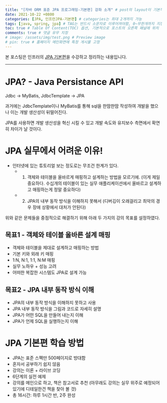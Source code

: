 ```yaml
---
title: "[자바 ORM 표준 JPA 프로그래밍-기본편] 강좌 소개" # post의 layout이 기본적으로 post로 설정되어있어서 Front Matter에 따로 layout변수를 만들어 주지 않아도 됨
date: 2021-10-22 +0800
categories: [JPA, 인프런JPA-기본편] # categories는 최대 2개까지 가능
tags: [java, spring, jpa] # TAG는 반드시 소문자로 이루어져야함, 0~무한개까지 지정 가능
toc: true # Table Of Content(TOC) 옵션, 기본적으로 포스트의 오른쪽 패널에 위치
comments: true # 댓글 유무 지정
# image: /assets/img/test.png # Preview image
# pin: true # 홈페이지 메인화면에 특정 게시물 고정
---
```


본 포스팅은 인프러의 [JPA 기본편](https://www.inflearn.com/course/ORM-JPA-Basic#)을 수강하고 정리하는 내용입니다.

<hr>

# JPA? - Java Persistance API
Jdbc -> MyBatis, JdbcTemplate -> JPA

과거에는 JdbcTemplate이나 MyBatis를 통해 sql을 한땀한땀 작성하여 개발을 했으나 이는 개발 생산성이 뒤떨어진다.

JPA를 사용하면 개발 생산성을 혁신 시킬 수 있고 개발 속도와 유지보수 측면에서 확연히 차이가 날 것이다.

# JPA 실무에서 어려운 이유!
- 인터넷에 있는 튜토리얼 보는 정도로는 무조건 한계가 있다. 
  - 1) 객체와 테이블을 올바르게 매핑하고 설계하는 방법을 모르기에. (이게 제일 중요하다. 수십개의 테이블이 있는 실무 애플리케이션에서 올바르고 설계하고 매핑하는게 정말 중요하다)
  - 2) JPA의 내부 동작 방식을 이해하지 못해서 (디버깅이 오래걸리고 최악의 경우 장애 상황에서 대처가 안된다)
 
위와 같은 문제들을 중점적으로 해결하기 위해 아래 두 가지의 강의 목표를 설정하였다.

## 목표1 - 객체와 테이블 올바른 설계 매핑
- 객체와 테이블을 제대로 설계하고 매핑하는 방법
- 기본 키와 외래 키 매핑
- 1:N, N:1, 1:1, N:M 매핑
- 실무 노하우 + 성능 고려
- 어떠한 복잡한 시스템도 JPA로 설계 가능

## 목표2 - JPA 내부 동작 방식 이해
- JPA의 내부 동작 방식을 이해하지 못하고 사용
- JPA 내부 동작 방식을 그림과 코드로 자세히 설명
- JPA가 어떤 SQL을 만들어 내는지 이해
- JPA가 언제 SQL을 실행하는지 이해

# JPA 기본편 학습 방법
- JPA는 표준 스펙만 500페이지로 방대함
- 혼자서 공부하기 쉽지 않음
- 강의는 이론 + 라이브 코딩
- 6단계의 실전 예제
- 강의를 메인으로 하고, 책은 참고서로 추천 (아무래도 강의는 실무 위주로 예정되어 있기에 디테일한건 책을 찾아 볼 것)
- 총 16시간: 하루 1시간 반, 2주 완성
